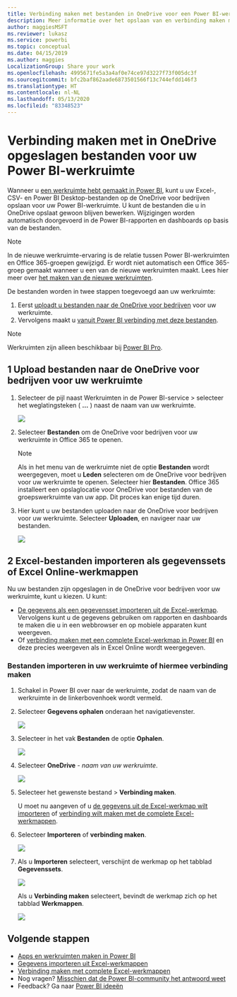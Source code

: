 ```yaml
---
title: Verbinding maken met bestanden in OneDrive voor een Power BI-werkruimte
description: Meer informatie over het opslaan van en verbinding maken met uw Excel-, CSV- en Power BI Desktop-bestanden op de OneDrive voor uw Power BI-werkruimte.
author: maggiesMSFT
ms.reviewer: lukasz
ms.service: powerbi
ms.topic: conceptual
ms.date: 04/15/2019
ms.author: maggies
LocalizationGroup: Share your work
ms.openlocfilehash: 4995671fe5a3a4af0e74ce97d3227f73f005dc3f
ms.sourcegitcommit: bfc2baf862aade6873501566f13c744efdd146f3
ms.translationtype: HT
ms.contentlocale: nl-NL
ms.lasthandoff: 05/13/2020
ms.locfileid: "83348523"
---
```

# <a name="connect-to-files-stored-in-onedrive-for-your-power-bi-workspace"></a>Verbinding maken met in OneDrive opgeslagen bestanden voor uw Power BI-werkruimte
Wanneer u [een werkruimte hebt gemaakt in Power BI](../collaborate-share/service-create-distribute-apps.md), kunt u uw Excel-, CSV- en Power BI Desktop-bestanden op de OneDrive voor bedrijven opslaan voor uw Power BI-werkruimte. U kunt de bestanden die u in OneDrive opslaat gewoon blijven bewerken. Wijzigingen worden automatisch doorgevoerd in de Power BI-rapporten en dashboards op basis van de bestanden. 

> [!NOTE]
> In de nieuwe werkruimte-ervaring is de relatie tussen Power BI-werkruimten en Office 365-groepen gewijzigd. Er wordt niet automatisch een Office 365-groep gemaakt wanneer u een van de nieuwe werkruimten maakt. Lees hier meer over [het maken van de nieuwe werkruimten](../collaborate-share/service-create-the-new-workspaces.md).

De bestanden worden in twee stappen toegevoegd aan uw werkruimte: 

1. Eerst [uploadt u bestanden naar de OneDrive voor bedrijven](service-connect-to-files-in-app-workspace-onedrive-for-business.md#1-upload-files-to-the-onedrive-for-business-for-your-workspace) voor uw werkruimte.
2. Vervolgens maakt u [vanuit Power BI verbinding met deze bestanden](service-connect-to-files-in-app-workspace-onedrive-for-business.md#2-import-excel-files-as-datasets-or-as-excel-online-workbooks).

> [!NOTE]
> Werkruimten zijn alleen beschikbaar bij [Power BI Pro](../fundamentals/service-features-license-type.md).
> 

## <a name="1-upload-files-to-the-onedrive-for-business-for-your-workspace"></a>1 Upload bestanden naar de OneDrive voor bedrijven voor uw werkruimte
1. Selecteer de pijl naast Werkruimten in de Power BI-service > selecteer het weglatingsteken ( **…** ) naast de naam van uw werkruimte. 
   
   ![](media/service-connect-to-files-in-app-workspace-onedrive-for-business/power-bi-app-ellipsis.png)
2. Selecteer **Bestanden** om de OneDrive voor bedrijven voor uw werkruimte in Office 365 te openen.
   
   > [!NOTE]
   > Als in het menu van de werkruimte niet de optie **Bestanden** wordt weergegeven, moet u **Leden** selecteren om de OneDrive voor bedrijven voor uw werkruimte te openen. Selecteer hier **Bestanden**. Office 365 installeert een opslaglocatie voor OneDrive voor bestanden van de groepswerkruimte van uw app. Dit proces kan enige tijd duren. 
   > 
   > 
3. Hier kunt u uw bestanden uploaden naar de OneDrive voor bedrijven voor uw werkruimte. Selecteer **Uploaden**, en navigeer naar uw bestanden.
   
   ![](media/service-connect-to-files-in-app-workspace-onedrive-for-business/pbi_grpfilesonedrive.png)

## <a name="2-import-excel-files-as-datasets-or-as-excel-online-workbooks"></a>2 Excel-bestanden importeren als gegevenssets of Excel Online-werkmappen
Nu uw bestanden zijn opgeslagen in de OneDrive voor bedrijven voor uw werkruimte, kunt u kiezen. U kunt: 

* [De gegevens als een gegevensset importeren uit de Excel-werkmap](service-get-data-from-files.md). Vervolgens kunt u de gegevens gebruiken om rapporten en dashboards te maken die u in een webbrowser en op mobiele apparaten kunt weergeven.
* Of [verbinding maken met een complete Excel-werkmap in Power BI](service-excel-workbook-files.md) en deze precies weergeven als in Excel Online wordt weergegeven.

### <a name="import-or-connect-to-the-files-in-your-workspace"></a>Bestanden importeren in uw werkruimte of hiermee verbinding maken
1. Schakel in Power BI over naar de werkruimte, zodat de naam van de werkruimte in de linkerbovenhoek wordt vermeld. 
2. Selecteer **Gegevens ophalen** onderaan het navigatievenster. 
   
   ![](media/service-connect-to-files-in-app-workspace-onedrive-for-business/power-bi-app-get-data-button.png)
3. Selecteer in het vak **Bestanden** de optie **Ophalen**.
   
   ![](media/service-connect-to-files-in-app-workspace-onedrive-for-business/pbi_getfiles.png)
4. Selecteer **OneDrive** - *naam van uw werkruimte*.
   
    ![](media/service-connect-to-files-in-app-workspace-onedrive-for-business/pbi_grp_one_drive_shrpt.png)
5. Selecteer het gewenste bestand > **Verbinding maken**.
   
    U moet nu aangeven of u [de gegevens uit de Excel-werkmap wilt importeren](service-get-data-from-files.md) of [verbinding wilt maken met de complete Excel-werkmappen](service-excel-workbook-files.md).
6. Selecteer **Importeren** of **verbinding maken**.
   
    ![](media/service-connect-to-files-in-app-workspace-onedrive-for-business/pbi_importexceldataorwholecrop.png)
7. Als u **Importeren** selecteert, verschijnt de werkmap op het tabblad **Gegevenssets**. 
   
    ![](media/service-connect-to-files-in-app-workspace-onedrive-for-business/power-bi-app-excel-file-import.png)
   
    Als u **Verbinding maken** selecteert, bevindt de werkmap zich op het tabblad **Werkmappen**.
   
    ![](media/service-connect-to-files-in-app-workspace-onedrive-for-business/power-bi-app-excel-file-connect.png)

## <a name="next-steps"></a>Volgende stappen
* [Apps en werkruimten maken in Power BI](../collaborate-share/service-create-distribute-apps.md)
* [Gegevens importeren uit Excel-werkmappen](service-get-data-from-files.md)
* [Verbinding maken met complete Excel-werkmappen](service-excel-workbook-files.md)
* Nog vragen? [Misschien dat de Power BI-community het antwoord weet](https://community.powerbi.com/)
* Feedback? Ga naar [Power BI ideeën](https://ideas.powerbi.com/forums/265200-power-bi)
